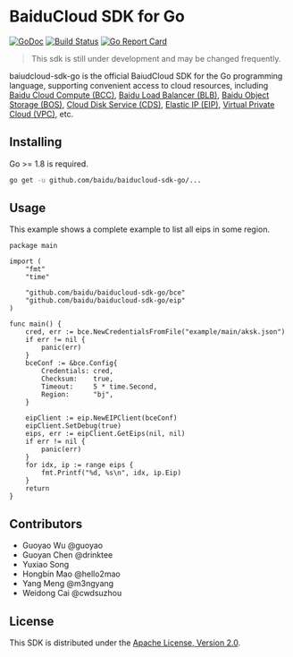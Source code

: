 # BaiduCloud SDK for Go
[![GoDoc](https://godoc.org/github.com/baidu/baiducloud-sdk-go?status.svg)](https://godoc.org/github.com/baidu/baiducloud-sdk-go)
[![Build Status](https://travis-ci.org/baidu/baiducloud-sdk-go.svg?branch=master)](https://travis-ci.org/baidu/baiducloud-sdk-go)
[![Go Report Card](https://goreportcard.com/badge/github.com/baidu/baiducloud-sdk-go)](https://goreportcard.com/report/github.com/baidu/baiducloud-sdk-go)

> This sdk is still under development and may be changed frequently.

baiudcloud-sdk-go is the official BaiudCloud SDK for the Go programming language, supporting convenient access to cloud resources, including [Baidu Cloud Compute (BCC)](https://cloud.baidu.com/doc/BCC/ProductDescription.html), [Baidu Load Balancer (BLB)](https://cloud.baidu.com/doc/BLB/ProductDescription.html), [Baidu Object Storage (BOS)](https://cloud.baidu.com/doc/BOS/ProductDescription.html), [Cloud Disk Service (CDS)](https://cloud.baidu.com/doc/CDS/ProductDescription.html), [Elastic IP (EIP)](https://cloud.baidu.com/doc/EIP/ProductDescription.html), [Virtual Private Cloud (VPC)](https://cloud.baidu.com/doc/VPC/ProductDescription.html), etc.

## Installing

Go >= 1.8 is required.

```bash
go get -u github.com/baidu/baiducloud-sdk-go/...
```

## Usage

This example shows a complete example to list all eips in some region.

```golang
package main

import (
	"fmt"
	"time"

	"github.com/baidu/baiducloud-sdk-go/bce"
	"github.com/baidu/baiducloud-sdk-go/eip"
)

func main() {
	cred, err := bce.NewCredentialsFromFile("example/main/aksk.json")
	if err != nil {
		panic(err)
	}
	bceConf := &bce.Config{
		Credentials: cred,
		Checksum:    true,
		Timeout:     5 * time.Second,
		Region:      "bj",
	}

	eipClient := eip.NewEIPClient(bceConf)
	eipClient.SetDebug(true)
	eips, err := eipClient.GetEips(nil, nil)
	if err != nil {
		panic(err)
	}
	for idx, ip := range eips {
		fmt.Printf("%d, %s\n", idx, ip.Eip)
	}
	return
}
```

## Contributors

- Guoyao Wu @guoyao
- Guoyan Chen @drinktee
- Yuxiao Song
- Hongbin Mao @hello2mao
- Yang Meng @m3ngyang
- Weidong Cai @cwdsuzhou

## License

This SDK is distributed under the [Apache License, Version 2.0](http://www.apache.org/licenses/LICENSE-2.0).
